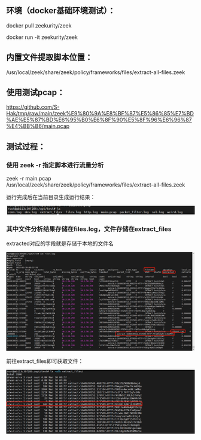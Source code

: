 ## 环境（docker基础环境测试）：

  docker pull zeekurity/zeek

  docker run -it zeekurity/zeek

## 内置文件提取脚本位置：

/usr/local/zeek/share/zeek/policy/frameworks/files/extract-all-files.zeek

## 使用测试pcap：

https://github.com/S-Hak/tmp/raw/main/zeek%E9%80%9A%E8%BF%87%E5%86%85%E7%BD%AE%E5%87%BD%E6%95%B0%E6%8F%90%E5%8F%96%E6%96%87%E4%BB%B6/main.pcap

## 测试过程：

### 使用 zeek -r 指定脚本进行流量分析

  zeek -r main.pcap /usr/local/zeek/share/zeek/policy/frameworks/files/extract-all-files.zeek
  
  运行完成后在当前目录生成运行结果：
  
![image](https://github.com/S-Hak/tmp/blob/main/images/202203301.png)


### 其中文件分析结果存储在files.log，文件存储在extract_files

  extracted对应的字段就是存储于本地的文件名

![image](https://github.com/S-Hak/tmp/blob/main/images/202203302.png)
  
  前往extract_files即可获取文件：
  
![image](https://github.com/S-Hak/tmp/blob/main/images/202203303.png)
